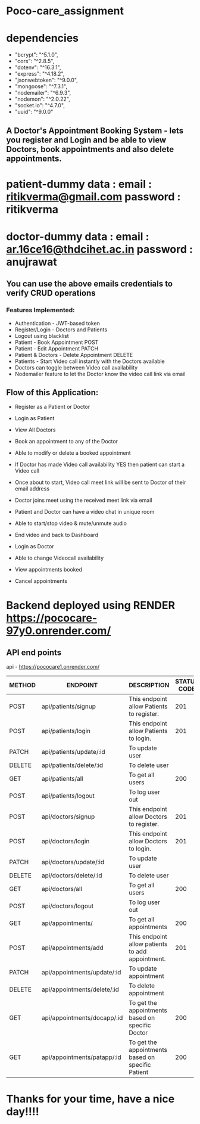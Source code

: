 

# Poco-care_assignment


# dependencies 
   * "bcrypt": "^5.1.0",
   * "cors": "^2.8.5",
   * "dotenv": "^16.3.1",
   * "express": "^4.18.2",
   * "jsonwebtoken": "^9.0.0",
   * "mongoose": "^7.3.1",
   * "nodemailer": "^6.9.3",
   * "nodemon": "^2.0.22",
   * "socket.io": "^4.7.0",
   * "uuid": "^9.0.0"

## A Doctor's Appointment Booking System - lets you register and Login and be able to view Doctors, book appointments and also delete appointments.



 # patient-dummy data : email : ritikverma@gmail.com  password : ritikverma
# doctor-dummy data : email : ar.16ce16@thdcihet.ac.in password : anujrawat

## You can use the above emails credentials to verify CRUD operations



### Features Implemented:
* Authentication - JWT-based token
* Register/Login - Doctors and Patients
* Logout using blacklist
* Patient - Book Appointment POST
* Patient - Edit Appointment PATCH
* Patient & Doctors - Delete Appointment DELETE
* Patients - Start Video call instantly with the Doctors available
* Doctors can toggle between Video call availability
* Nodemailer feature to let the Doctor know the video call link via email

## Flow of this Application:
*  Register as a Patient or Doctor
*  Login as Patient
*  View All Doctors
*  Book an appointment to any of the Doctor
*  Able to modify or delete a booked appointment
*  If Doctor has made Video call availability YES then patient can start a Video call
*  Once about to start, Video call meet link will be sent to Doctor of their email address
*  Doctor joins meet using the received meet link via email
*  Patient and Doctor can have a video chat in unique room
*  Able to start/stop video & mute/unmute audio
*  End video and back to Dashboard

*  Login as Doctor
*  Able to change Videocall availability
*  View appointments booked
*  Cancel appointments








# Backend deployed using RENDER https://pococare-97y0.onrender.com/








## API end points

api - https://pococare1.onrender.com/


| METHOD | ENDPOINT | DESCRIPTION | STATUS CODE |
| --- | --- | --- | --- |
| POST | api/patients/signup | This endpoint allow Patients to register. | 201 |
| POST | api/patients/login | This endpoint allow Patients to login. | 201 |
| PATCH | api/patients/update/:id | To update user
| DELETE | api/patients/delete/:id | To delete user
| GET | api/patients/all | To get all users | 200
| POST | api/patients/logout | To log user out
| POST | api/doctors/signup | This endpoint allow Doctors to register. | 201 |
| POST | api/doctors/login | This endpoint allow Doctors to login. | 201 |
| PATCH | api/doctors/update/:id | To update user
| DELETE | api/doctors/delete/:id | To delete user
| GET | api/doctors/all | To get all users | 200
| POST | api/doctors/logout | To log user out
| GET | api/appointments/ | To get all appointments | 200
| POST | api/appointments/add | This endpoint allow patients to add appointment. | 201 |
| PATCH | api/appointments/update/:id | To update appointment
| DELETE | api/appointments/delete/:id | To delete appointment
| GET | api/appointments/docapp/:id | To get the appointments based on specific Doctor | 200
| GET | api/appointments/patapp/:id | To get the appointments based on specific Patient | 200



# Thanks for your time, have a nice day!!!!


